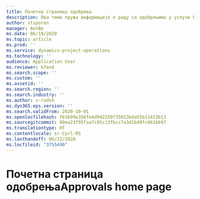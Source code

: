 ```yaml
---
title: Почетна страница одобрења
description: Ова тема пружа информације о раду са одобрењима у услузи Project operations.
author: stsporen
manager: AnnBe
ms.date: 06/19/2020
ms.topic: article
ms.prod: ''
ms.service: dynamics-project-operations
ms.technology: ''
audience: Application User
ms.reviewer: kfend
ms.search.scope: ''
ms.custom: ''
ms.assetid: ''
ms.search.region: ''
ms.search.industry: ''
ms.author: v-radsh
ms.dyn365.ops.version: ''
ms.search.validFrom: 2020-10-01
ms.openlocfilehash: f63b99e356fe4d942250f35023bda55b11413b13
ms.sourcegitcommit: 99ea23f95faa7c85c13fbcc7a3d1b40fc661b697
ms.translationtype: HT
ms.contentlocale: sr-Cyrl-RS
ms.lasthandoff: 06/22/2020
ms.locfileid: "3755490"
---
```

# <a name="approvals-home-page"></a><span data-ttu-id="0c984-103">Почетна страница одобрења</span><span class="sxs-lookup"><span data-stu-id="0c984-103">Approvals home page</span></span>

